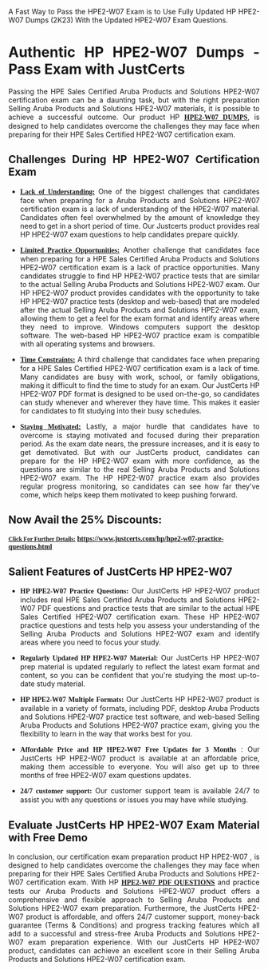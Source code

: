 <p dir="auto" style="text-align: justify;">A Fast Way to Pass the HPE2-W07 Exam is to Use Fully Updated HP HPE2-W07 Dumps (2K23) With the Updated HPE2-W07 Exam Questions.</p>

<h1 style="text-align: justify;"><strong>Authentic HP HPE2-W07 Dumps - Pass Exam with JustCerts</strong></h1>

<p style="text-align: justify;">Passing the HPE Sales Certified Aruba Products and Solutions HPE2-W07 certification exam can be a daunting task, but with the right preparation Selling Aruba Products and Solutions HPE2-W07 materials, it is possible to achieve a successful outcome. Our product HP <strong><a href="https://www.justcerts.com/hp/hpe2-w07-practice-questions.html"><span style="font-family:Georgia,serif;"><u>HPE2-W07 DUMPS</u></span></a></strong>, is designed to help candidates overcome the challenges they may face when preparing for their HPE Sales Certified HPE2-W07 certification exam.</p>

<h2 style="text-align: justify;"><strong>Challenges During HP HPE2-W07 Certification Exam</strong></h2>

<ul>
	<li style="text-align: justify;"><u><span style="font-family:Georgia,serif;"><strong>Lack of Understanding:</strong></span></u> One of the biggest challenges that candidates face when preparing for a Aruba Products and Solutions HPE2-W07 certification exam is a lack of understanding of the HPE2-W07 material. Candidates often feel overwhelmed by the amount of knowledge they need to get in a short period of time. Our Justcerts product provides real HP HPE2-W07 exam questions to help candidates prepare quickly.</li>
</ul>

<ul>
	<li style="text-align: justify;"><u><span style="font-family:Georgia,serif;"><strong>Limited Practice Opportunities:</strong></span></u> Another challenge that candidates face when preparing for a HPE Sales Certified Aruba Products and Solutions HPE2-W07 certification exam is a lack of practice opportunities. Many candidates struggle to find HP HPE2-W07 practice tests that are similar to the actual Selling Aruba Products and Solutions HPE2-W07 exam. Our HP HPE2-W07 product provides candidates with the opportunity to take HP HPE2-W07 practice tests (desktop and web-based) that are modeled after the actual Selling Aruba Products and Solutions HPE2-W07 exam, allowing them to get a feel for the exam format and identify areas where they need to improve. Windows computers support the desktop software. The web-based HP HPE2-W07 practice exam is compatible with all operating systems and browsers.</li>
</ul>

<ul>
	<li style="text-align: justify;"><u><span style="font-family:Georgia,serif;"><strong>Time Constraints:</strong></span></u> A third challenge that candidates face when preparing for a HPE Sales Certified HPE2-W07 certification exam is a lack of time. Many candidates are busy with work, school, or family obligations, making it difficult to find the time to study for an exam. Our JustCerts HP HPE2-W07 PDF format is designed to be used on-the-go, so candidates can study whenever and wherever they have time. This makes it easier for candidates to fit studying into their busy schedules.</li>
</ul>

<ul>
	<li style="text-align: justify;"><u><span style="font-family:Georgia,serif;"><strong>Staying Motivated:</strong></span></u> Lastly, a major hurdle that candidates have to overcome is staying motivated and focused during their preparation period. As the exam date nears, the pressure increases, and it is easy to get demotivated. But with our JustCerts product, candidates can prepare for the HP HPE2-W07 exam with more confidence, as the questions are similar to the real Selling Aruba Products and Solutions HPE2-W07 exam. The HP HPE2-W07 practice exam also provides regular progress monitoring, so candidates can see how far they've come, which helps keep them motivated to keep pushing forward.</li>
</ul>

<h2 style="text-align: justify;"><strong>Now Avail the 25% Discounts:</strong></h2>

<p><span style="font-size:12px;"><u><span style="font-family:Georgia,serif;"><strong>Click For Further Details:</strong></span></u></span><span style="font-size:14px;"><span style="font-family:Georgia,serif;"><strong> <a href="https://www.justcerts.com/hp/hpe2-w07-practice-questions.html">https://www.justcerts.com/hp/hpe2-w07-practice-questions.html</a></strong></span></span></p>

<h2 style="text-align: justify;"><strong>Salient Features of JustCerts HP HPE2-W07</strong></h2>

<ul>
	<li style="text-align: justify;"><span style="font-family:Georgia,serif;"><strong>HP HPE2-W07 Practice Questions:</strong></span> Our JustCerts HP HPE2-W07 product includes real HPE Sales Certified Aruba Products and Solutions HPE2-W07 PDF questions and practice tests that are similar to the actual HPE Sales Certified HPE2-W07 certification exam. These HP HPE2-W07 practice questions and tests help you assess your understanding of the Selling Aruba Products and Solutions HPE2-W07 exam and identify areas where you need to focus your study.</li>
</ul>

<ul>
	<li style="text-align: justify;"><span style="font-family:Georgia,serif;"><strong>Regularly Updated HP HPE2-W07 Material:</strong></span> Our JustCerts HP HPE2-W07 prep material is updated regularly to reflect the latest exam format and content, so you can be confident that you're studying the most up-to-date study material.</li>
</ul>

<ul>
	<li style="text-align: justify;"><span style="font-family:Georgia,serif;"><strong>HP HPE2-W07 Multiple Formats:</strong></span> Our JustCerts HP HPE2-W07 product is available in a variety of formats, including PDF, desktop Aruba Products and Solutions HPE2-W07 practice test software, and web-based Selling Aruba Products and Solutions HPE2-W07 practice exam, giving you the flexibility to learn in the way that works best for you.</li>
</ul>

<ul>
	<li style="text-align: justify;"><span style="font-family:Georgia,serif;"><strong>Affordable Price and HP HPE2-W07 Free Updates for 3 Months</strong></span> : Our JustCerts HP HPE2-W07 product is available at an affordable price, making them accessible to everyone. You will also get up to three months of free HPE2-W07 exam questions updates.</li>
</ul>

<ul>
	<li style="text-align: justify;"><span style="font-family:Georgia,serif;"><strong>24/7 customer support:</strong></span> Our customer support team is available 24/7 to assist you with any questions or issues you may have while studying.</li>
</ul>

<h2 style="text-align: justify;"><strong>Evaluate JustCerts HP HPE2-W07 Exam Material with Free Demo</strong></h2>

<p style="text-align: justify;">In conclusion, our certification exam preparation product HP HPE2-W07 , is designed to help candidates overcome the challenges they may face when preparing for their HPE Sales Certified Aruba Products and Solutions HPE2-W07 certification exam. With HP <a href="https://www.justcerts.com/hp/hpe2-w07-practice-questions.html"><u><strong><span style="font-family:Georgia,serif;">HPE2-W07 PDF QUESTIONS</span></strong></u></a> and practice tests our Aruba Products and Solutions HPE2-W07 product offers a comprehensive and flexible approach to Selling Aruba Products and Solutions HPE2-W07 exam preparation. Furthermore, the JustCerts HPE2-W07 product is affordable, and offers 24/7 customer support, money-back guarantee (Terms & Conditions) and progress tracking features which all add to a successful and stress-free Aruba Products and Solutions HPE2-W07 exam preparation experience. With our JustCerts HP HPE2-W07 product, candidates can achieve an excellent score in their Selling Aruba Products and Solutions HPE2-W07 certification exam.</p>
